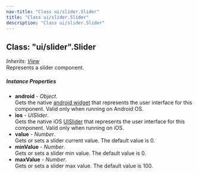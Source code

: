 ```yaml
---
nav-title: "Class ui/slider.Slider"
title: "Class ui/slider.Slider"
description: "Class ui/slider.Slider"
---
```

## Class: "ui/slider".Slider  
_Inherits:_ [_View_](../../ui/core/view/View.md)  
Represents a slider component.

##### Instance Properties
 - **android** - _Object_.    
  Gets the native [android widget](http://developer.android.com/reference/android/widget/SeekBar.html) that represents the user interface for this component. Valid only when running on Android OS.
 - **ios** - _UISlider_.    
  Gets the native iOS [UISlider](https://developer.apple.com/library/ios/documentation/UIKit/Reference/UISlider_Class/) that represents the user interface for this component. Valid only when running on iOS.
 - **value** - _Number_.    
  Gets or sets a slider current value. The default value is 0.
 - **minValue** - _Number_.    
  Gets or sets a slider min value. The default value is 0.
 - **maxValue** - _Number_.    
  Gets or sets a slider max value. The default value is 100.